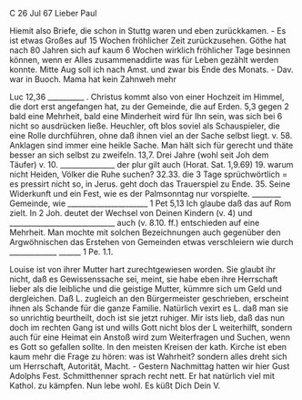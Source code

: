  C 26 Jul 67
Lieber Paul

Hiemit also Briefe, die schon in Stuttg waren und eben zurückkamen. - Es ist etwas Großes auf 15 Wochen fröhlicher Zeit zurückzusehen. Göthe hat nach 80 Jahren sich auf kaum 6 Wochen wirklich fröhlicher Tage besinnen können, wenn er Alles zusammenaddirte was für Leben gezählt werden konnte. 
Mitte Aug soll ich nach Amst. und zwar bis Ende des Monats. - Dav. war in Buoch. Mama hat kein Zahnweh mehr

Luc 12,36 __________ . Christus kommt also von einer Hochzeit im Himmel, die dort erst angefangen hat, zu der Gemeinde, die auf Erden. 5,3 gegen 2 bald eine Mehrheit, bald eine Minderheit wird für Ihn sein, was sich bei 6 nicht so ausdrücken ließe. Heuchler, oft blos soviel als Schauspieler, die eine Rolle durchführen, ohne daß ihnen viel an der Sache selbst liegt.
v. 58. Anklagen sind immer eine heikle Sache. Man hält sich für gerecht und thäte besser an sich selbst zu zweifeln.
13,7. Drei Jahre (wohl seit Joh dem Täufer)
v. 10. _______________ der plur gilt auch (Horat. Sat. 1,9.69) 19. warum nicht Heiden, Völker die Ruhe suchen?
32.33. die 3 Tage sprüchwörtlich = es pressirt nicht so, in Jerus. geht doch das Trauerspiel zu Ende.
35. Seine Widerkunft und ein Fest, wie es der Palmsonntag nur vorspielte. ________ Gemeinde, wie ______________________ 1 Pet 5,13 Ich glaube daß das auf Rom zielt. In 2 Joh. deutet der Wechsel von Deinen Kindern (v. 4) und _____________________________ auch (v. 8.10. ff.) entschieden auf eine Mehrheit. Man mochte mit solchen Bezeichnungen auch gegenüber den Argwöhnischen das Erstehen von Gemeinden etwas verschleiern wie durch _____________ ______ 1 Pe. 1.1.

Louise ist von ihrer Mutter hart zurechtgewiesen worden. Sie glaubt ihr nicht, daß es Gewissenssache sei, meint, sie habe eben ihre Herrschaft lieber als die leibliche und die geistige Mutter, kümmre sich um Geld und dergleichen. Daß L. zugleich an den Bürgermeister geschrieben, erscheint ihnen als Schande für die ganze Familie. Natürlich vexirt es L. daß man sie so unrichtig beurtheilt, doch ist sie jetzt ruhiger. Mir ists lieb, daß das nun doch im rechten Gang ist und wills Gott nicht blos der L weiterhilft, sondern auch für eine Heimat ein Anstoß wird zum Weiterfragen und Suchen, wenn es Gott so gefallen sollte. In den meisten Kreisen der kath. Kirche ist eben kaum mehr die Frage zu hören: was ist Wahrheit? sondern alles dreht sich um Herrschaft, Autorität, Macht. - Gestern Nachmittag hatten wir hier Gust Adolphs Fest. Schmitthenner sprach recht nett. Er hat natürlich viel mit Kathol. zu kämpfen. Nun lebe wohl. Es küßt
 Dich Dein V.
